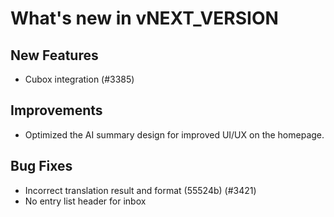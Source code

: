 # What's new in vNEXT_VERSION

## New Features

- Cubox integration (#3385)

## Improvements

- Optimized the AI summary design for improved UI/UX on the homepage.

## Bug Fixes

- Incorrect translation result and format (55524b) (#3421)
- No entry list header for inbox
